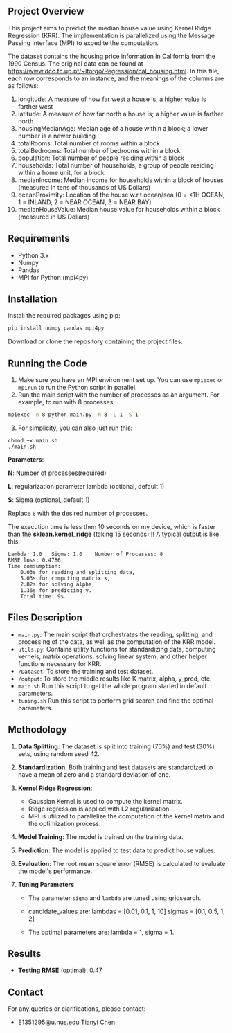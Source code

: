 
## Project Overview

This project aims to predict the median house value using Kernel Ridge Regression (KRR). The implementation is parallelized using the Message Passing Interface (MPI) to expedite the computation.

The dataset contains the housing price information in California from the 1990 Census. The original data can be found at https://www.dcc.fc.up.pt/~ltorgo/Regression/cal_housing.html. In this file, each row corresponds to an instance, and the meanings of the columns are as follows:

1. longitude: A measure of how far west a house is; a higher value is farther west
2. latitude: A measure of how far north a house is; a higher value is farther north
3. housingMedianAge: Median age of a house within a block; a lower number is a newer building
4. totalRooms: Total number of rooms within a block
5. totalBedrooms: Total number of bedrooms within a block
6. population: Total number of people residing within a block
7. households: Total number of households, a group of people residing within a home unit, for a block
8. medianIncome: Median income for households within a block of houses (measured in tens of thousands of US Dollars)
9. oceanProximity: Location of the house w.r.t ocean/sea (0 = <1H OCEAN, 1 = INLAND, 2 = NEAR OCEAN, 3 = NEAR BAY)
10. medianHouseValue: Median house value for households within a block (measured in US Dollars)


## Requirements

- Python 3.x
- Numpy
- Pandas
- MPI for Python (mpi4py)

## Installation

Install the required packages using pip:

```bash
pip install numpy pandas mpi4py
```

Download or clone the repository containing the project files.

## Running the Code

1. Make sure you have an MPI environment set up. You can use `mpiexec` or `mpirun` to run the Python script in parallel.
2. Run the main script with the number of processes as an argument. For example, to run with 8 processes:

```bash
mpiexec -n 8 python main.py -N 8 -L 1 -S 1
```
3. For simplicity, you can also just run this:
```
chmod +x main.sh
./main.sh
```

**Parameters**:

**N**: Number of processes(required)

**L**: regularization parameter lambda (optional, default 1)

**S**: Sigma (optional, default 1)

Replace `8` with the desired number of processes.

The execution time is less then 10 seconds on my device, which is faster than the **sklean.kernel_ridge** (taking 15 seconds)!!! A typical output is like this:

```
Lambda: 1.0   Sigma: 1.0    Number of Processes: 8
RMSE loss: 0.4786
Time comsumption:
    0.03s for reading and splitting data,
    5.03s for computing matrix k,
    2.82s for solving alpha,
    1.36s for predicting y.
    Total time: 9s.
```

## Files Description

- `main.py`: The main script that orchestrates the reading, splitting, and processing of the data, as well as the computation of the KRR model.
- `utils.py`: Contains utility functions for standardizing data, computing kernels, matrix operations, solving linear system,  and other helper functions necessary for KRR.
- `/Dataset`: To store the training and test dataset.
- `/output`: To store the middle results like K matrix, alpha, y_pred, etc.
- `main.sh` Run this script to get the whole program started in default parameters.
- `tuning.sh` Run this script to perform grid search and find the optimal parameters.

## Methodology

1. **Data Splitting**: The dataset is split into training (70%) and test (30%) sets, using random seed 42.
2. **Standardization**: Both training and test datasets are standardized to have a mean of zero and a standard deviation of one.
3. **Kernel Ridge Regression**:
   - Gaussian Kernel is used to compute the kernel matrix.
   - Ridge regression is applied with L2 regularization.
   - MPI is utilized to parallelize the computation of the kernel matrix and the optimization process.
4. **Model Training**: The model is trained on the training data.
5. **Prediction**: The model is applied to test data to predict house values.
6. **Evaluation**: The root mean square error (RMSE) is calculated to evaluate the model's performance.

7. **Tuning Parameters**

   - The parameter `sigma` and `lambda` are tuned using gridsearch.

   - candidate_values are: 
   lambdas = [0.01, 0.1, 1, 10]
   sigmas = [0.1, 0.5, 1, 2]

   - The optimal parameters are: lambda = 1, sigma = 1.

## Results

- **Testing RMSE** (optimal): 0.47

## Contact

For any queries or clarifications, please contact:

- E1351295@u.nus.edu Tianyi Chen
